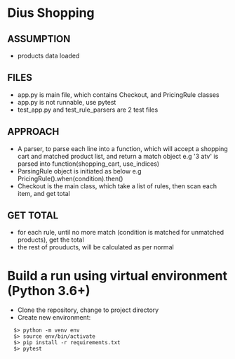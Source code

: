 # Dius Shopping

## ASSUMPTION
- products data loaded

## FILES
- app.py is main file, which contains Checkout, and PricingRule classes
- app.py is not runnable, use pytest
- test_app.py and test_rule_parsers are 2 test files

## APPROACH
- A parser, to parse each line into a function, which will accept a shopping cart and matched product list, and return a match object
e.g '3 atv' is parsed into function(shopping_cart, use_indices)
- ParsingRule object is initiated as below
e.g PricingRule().when(condition).then()
- Checkout is the main class, which take a list of rules, then scan each item, and get total

## GET TOTAL
- for each rule, until no more match (condition is matched for unmatched products), get the total
- the rest of prouducts, will be calculated as per normal

# Build a run using virtual environment (Python 3.6+)
  - Clone the repository, change to project directory
  - Create new environment: 
```
  $> python -m venv env
  $> source env/bin/activate
  $> pip install -r requirements.txt
  $> pytest
```
